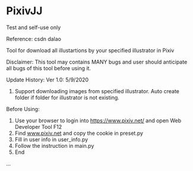 # PixivJJ
Test and self-use only

Reference: csdn dalao

Tool for download all illustartions by your specified illustrator in Pixiv

Disclaimer: This tool may contains MANY bugs and user should anticipate all bugs of this tool before using it.

Update History:
Ver 1.0: 5/9/2020

1. Support downloading images from specified illustrator. Auto create folder if folder for illustrator is not existing.

Before Using:
1. Use your browser to login into https://www.pixiv.net/ and open Web Developer Tool F12
2. Find www.pixiv.net and copy the cookie in preset.py
3. Fill in user info in user_info.py
4. Follow the instruction in main.py
5. End 

...
